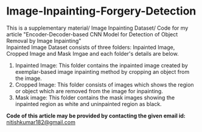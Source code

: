 # Image-Inpainting-Forgery-Detection
This is a supplementary material/ Image Inpainting Dataset/ Code for my article "Encoder-Decoder-based CNN Model for Detection of Object Removal by Image Inpainting"  
Inpainted Image Dataset consists of three folders: Inpainted Image, Cropped Image and Mask Imgae and each folder's details are below.
1. Inpainted Image: This folder contains the inpainted image created by exemplar-based image inpainting method by cropping an object from the image.
2. Cropped Image: This folder consists of images which shows the region or object which are removed from the image for inpainting.
3. Mask image: This folder contains the mask images showing the inpainted region as white and uninpainted region as black.

**Code of this article may be provided by contacting the given email id:** nitishkumar182@gmail.com